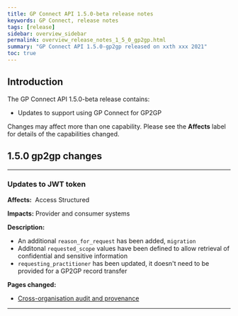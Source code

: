 ```yaml
---
title: GP Connect API 1.5.0-beta release notes
keywords: GP Connect, release notes
tags: [release]
sidebar: overview_sidebar
permalink: overview_release_notes_1_5_0_gp2gp.html
summary: "GP Connect API 1.5.0-gp2gp released on xxth xxx 2021"
toc: true
---
```


## Introduction ##

The GP Connect API 1.5.0-beta release contains:

- Updates to support using GP Connect for GP2GP

Changes may affect more than one capability.  Please see the **Affects** label for details of the capabilities changed.





## 1.5.0 gp2gp changes ##


---

### Updates to JWT token
**Affects:**&nbsp; Access Structured

**Impacts:** Provider and consumer systems

**Description:**

- An additional `reason_for_request` has been added, `migration`
- Additonal `requested_scope` values have been defined to allow retrieval of confidential and sensitive information
- `requesting_practitioner` has been updated, it doesn't need to be provided for a GP2GP record transfer


**Pages changed:**

- [Cross-organisation audit and provenance](integration_cross_organisation_audit_and_provenance.html)

---
